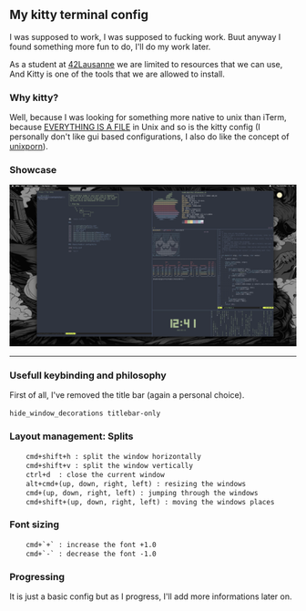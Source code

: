 ## My kitty terminal config

I was supposed to work, I was supposed to fucking work. Buut anyway I found something more fun to do, I'll do my work later.

As a student at [42Lausanne](https://www.42lausanne.ch/) we are limited to resources that we can use, And Kitty is one of the tools that we are allowed to install.

### Why kitty?
Well, because I was looking for something more native to unix than iTerm, because [EVERYTHING IS A FILE](https://en.wikipedia.org/wiki/Everything_is_a_file) in Unix and so is the kitty config (I personally don't like gui based configurations, I also do like the concept of [unixporn](https://www.reddit.com/r/unixporn/)).

### Showcase
![1](https://github.com/0xb1n4r/kitty.dots/blob/main/showcase/1.png)

------------------

### Usefull keybinding and philosophy

First of all, I've removed the title bar (again a personal choice).

`hide_window_decorations titlebar-only`

### Layout management: Splits

		cmd+shift+h : split the window horizontally
		cmd+shift+v : split the window vertically
		ctrl+d	: close the current window
		alt+cmd+(up, down, right, left) : resizing the windows
		cmd+(up, down, right, left) : jumping through the windows
		cmd+shift+(up, down, right, left) : moving the windows places

### Font sizing
		cmd+`+` : increase the font +1.0
		cmd+`-` : decrease the font -1.0

### Progressing
It is just a basic config but as I progress, I'll add more informations later on.
